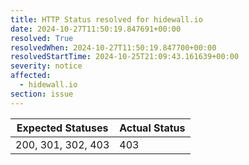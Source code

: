 ```yaml
---
title: HTTP Status resolved for hidewall.io
date: 2024-10-27T11:50:19.847691+00:00
resolved: True
resolvedWhen: 2024-10-27T11:50:19.847700+00:00
resolvedStartTime: 2024-10-25T21:09:43.161639+00:00
severity: notice
affected:
  - hidewall.io
section: issue
---
```


| Expected Statuses | Actual Status  |
|-------------------|----------------|
| 200, 301, 302, 403 | 403 |
